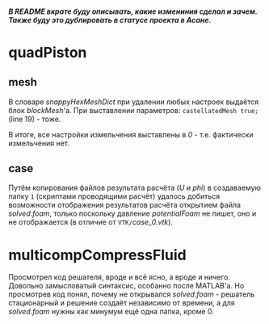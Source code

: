 ##### В README *_вкрате_* буду описывать, какие измениния сделал и зачем. Также буду это дублировать в статусе проекта в Асане.

# quadPiston
## mesh

В словаре _snappyHexMeshDict_ при удалении любых настроек выдаётся блок _blockMesh_'a. При выставлении параметров: `castellatedMesh true;` (line 19) - тоже.

В итоге, все настройки измельчения выставлены в _0_ - т.е. фактически измельчения нет.

## case

Путём копирования файлов результата расчёта (_U_ и _phi_) в создаваемую папку `1` (скриптами проводящими расчёт) удалось добиться возможности отображения результатов расчёта открытием файла _solved.foam_, только поскольку давление _potentialFoam_ не пишет, оно и не отображается (в отличие от `VTK/`_case_0.vtk_).

# multicompCompressFluid

Просмотрел код решателя, вроде и всё ясно, а вроде и ничего. Довольно замысловатый синтаксис, особанно после MATLAB'a.
Но просмотрев код понял, почему не открывался _solved.foam_ - решатель стационарный и решение создаёт независимо от времени, а для _solved.foam_ нужны как минумум ещё одна папка, кроме 0. 